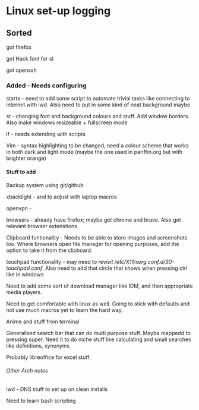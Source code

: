 # Linux set-up logging

## Sorted

got firefox

got Hack font for st

got openssh



### Added - Needs configuring

startx - need to add some script to automate trivial tasks like connecting to internet with iwd. Also need to put in some kind of neat background maybe

st - changing font and background colours and stuff. Add window borders. Also make windows resizeable + fullscreen mode

lf - needs extending with scripts

Vim - syntax highlighting to be changed, need a colour scheme that works in both dark and light mode (maybe the one used in pariffin.org but with brighter orange)




#### Stuff to add

Backup system using git/github

xbacklight - and to adjust with laptop macros

openvpn - 

browsers - already have firefox; maybe get chrome and brave. Also get relevant browser extenstions

Clipboard funtionality - Needs to be able to store images and screenshots too. Where browsers open file manager for opening purposes, add the option to take it from the clipboard.

touchpad functionality - may need to *revisit /etc/X11/xorg.conf.d/30-touchpad.conf*. Also need to add that circle that shows when pressing ctrl like in windows

Need to add some sort of download manager like IDM, and then appropriate media players. 

Need to get comfortable with linux as well. Going to stick with defaults and not use much macros yet to learn the hard way.

Anime and stuff from terminal

Generalised search bar that can do multi purpose stuff. Maybe mappedd to pressing super.
Need it to do niche stuff like calculating and small searches like definitions, synonyms

Probably libreoffice for excel stuff.



###### Other Arch notes

iwd - DNS stuff to set up on clean installs

Need to learn bash scripting
